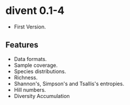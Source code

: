 # divent 0.1-4

- First Version.

## Features

- Data formats.
- Sample coverage.
- Species distributions.
- Richness.
- Shannon's, Simpson's and Tsallis's entropies.
- Hill numbers.
- Diversity Accumulation

